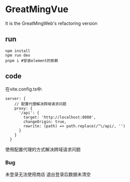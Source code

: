 # GreatMingVue

It is the GreatMingWeb's refactoring version

## run

`npm install`  
`npm run dev`  
`pnpm i #安装element的依赖`

## code

在vite.config.ts中:

```
server: {
    // 配置代理解决跨域请求问题
    proxy: {
      '/api': {
        target: 'http://localhost:8080',
        changeOrigin: true,
        rewrite: (path) => path.replace(/^\/api/, '')
      }
    }
  }
```

使用配置代理的方式解决跨域请求问题

### Bug

未登录无法使用商店
退出登录后数据未清空

